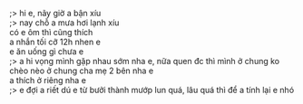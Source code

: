 ;> hi e, nãy giờ a bận xíu<br>
;> nay chỗ a mưa hơi lạnh xíu<br>
có e ôm thì cũng thích<br>
a nhắn tối cỡ 12h nhen e<br>
e ăn uống gì chưa e<br>
;> a hi vọng mình gặp nhau sớm nha e, nữa quen đc thì mình ở chung ko chèo nèo ở chung cha mẹ 2 bên nha e<br>
a thích ở riêng nha e<br>
;> e đợi a riết dú e từ bưởi thành mướp lun quá, lâu quá thì để a tính lại e nhó
